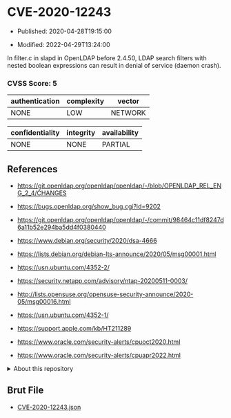 # CVE-2020-12243

- Published: 2020-04-28T19:15:00

- Modified: 2022-04-29T13:24:00

In filter.c in slapd in OpenLDAP before 2.4.50, LDAP search filters with nested boolean expressions can result in denial of service (daemon crash).

### CVSS Score: **5**

| authentication | complexity | vector |
| --- | --- | --- |
| NONE | LOW | NETWORK |

| confidentiality | integrity | availability |
| --- | --- | --- |
| NONE | NONE | PARTIAL |

## References

* https://git.openldap.org/openldap/openldap/-/blob/OPENLDAP_REL_ENG_2_4/CHANGES

* https://bugs.openldap.org/show_bug.cgi?id=9202

* https://git.openldap.org/openldap/openldap/-/commit/98464c11df8247d6a11b52e294ba5dd4f0380440

* https://www.debian.org/security/2020/dsa-4666

* https://lists.debian.org/debian-lts-announce/2020/05/msg00001.html

* https://usn.ubuntu.com/4352-2/

* https://security.netapp.com/advisory/ntap-20200511-0003/

* http://lists.opensuse.org/opensuse-security-announce/2020-05/msg00016.html

* https://usn.ubuntu.com/4352-1/

* https://support.apple.com/kb/HT211289

* https://www.oracle.com/security-alerts/cpuoct2020.html

* https://www.oracle.com/security-alerts/cpuapr2022.html

<details>
<summary>About this repository</summary> 

  This repository is part of the project [Live Hack CVE](https://github.com/Live-Hack-CVE). Main website can be found [www.live-hack.org](https://www.live-hack.org) 
  
  Made by [Sn0wAlice](https://github.com/Sn0wAlice) for the people that care about security and need to have a feed of the latest CVEs. Hope you enjoy it, don't forget to star the repo and follow me on [Twitter](https://twitter.com/Sn0wAlice) and [Github](https://github.com/Sn0wAlice). And that is my [personnal website](https://www.alice-snow.me/)

  - [Home Page](https://github.com/Live-Hack-CVE)
  - [Framework](https://github.com/Live-Hack-CVE/cve-framework)
  - [CVE database](https://github.com/Live-Hack-CVE/full_database)
  - [Changelog](https://github.com/Live-Hack-CVE/Changelog)
</details>

## Brut File

* [CVE-2020-12243.json](https://raw.githubusercontent.com/Live-Hack-CVE/full_database/main/cves/2020/CVE-2020-12243.json)

